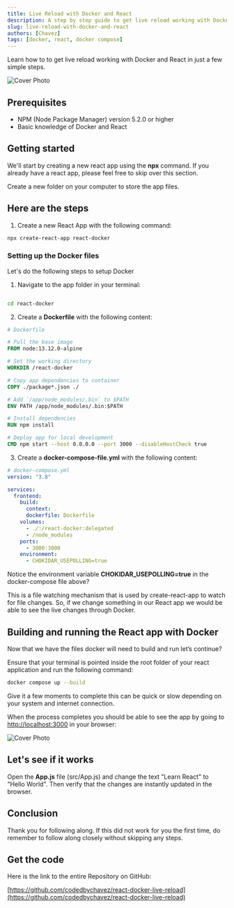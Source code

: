 ```yaml
---
title: Live Reload with Docker and React
description: A step by step guide to get live reload working with Docker and React
slug: live-reload-with-docker-and-react
authors: [Chavez]
tags: [docker, react, docker compose]
---
```


Learn how to to get live reload working with Docker and React in just a few simple steps.

![Cover Photo](/img/posts/live_reload_docker_and_react/cover.webp)

<!-- truncate -->

## Prerequisites

- NPM (Node Package Manager) version 5.2.0 or higher
- Basic knowledge of Docker and React

## Getting started

We'll start by creating a new react app using the **npx** command. If you already have a react app, please feel free to skip over this section.

Create a new folder on your computer to store the app files.

## Here are the steps

1. Create a new React App with the following command:

```bash
npx create-react-app react-docker

```

### Setting up the Docker files

Let's do the following steps to setup Docker

1. Navigate to the app folder in your terminal:

```bash

cd react-docker
```

2. Create a **Dockerfile** with the following content:

```Dockerfile
# Dockerfile

# Pull the base image
FROM node:13.12.0-alpine

# Set the working directory
WORKDIR /react-docker

# Copy app dependencies to container
COPY ./package*.json ./

# Add `/app/node_modules/.bin` to $PATH
ENV PATH /app/node_modules/.bin:$PATH

# Install dependencies
RUN npm install

# Deploy app for local development
CMD npm start --host 0.0.0.0 --port 3000 --disableHostCheck true

```

3. Create a **docker-compose-file.yml** with the following content:

```yaml
# docker-compose.yml
version: "3.8"

services:
  frontend:
    build:
      context: .
      dockerfile: Dockerfile
    volumes:
      - ./:/react-docker:delegated
      - /node_modules
    ports:
      - 3000:3000
    environment:
      - CHOKIDAR_USEPOLLING=true

```

Notice the environment variable **CHOKIDAR_USEPOLLING=true** in the docker-compose file above?

This is a file watching mechanism that is used by create-react-app to watch for file changes. So, if we change something in our React app we would be able to see the live changes through Docker.

## Building and running the React app with Docker

Now that we have the files docker will need to build and run let’s continue?

Ensure that your terminal is pointed inside the root folder of your react application and run the following command:

```bash
docker compose up --build

```

Give it a few moments to complete this can be quick or slow depending on your system and internet connection.

When the process completes you should be able to see the app by going to [http://localhost:3000](http://localhost:3000) in your browser:

![Cover Photo](/img/posts/live_reload_docker_and_react/app_snap_1.webp)

## Let's see if it works

Open the **App.js** file (src/App.js) and change the text "Learn React" to "Hello World". Then verify that the changes are instantly updated in the browser.

## Conclusion

Thank you for following along. If this did not work for you the first time, do remember to follow along closely without skipping any steps.

## Get the code

Here is the link to the entire Repository on GitHub:

[https://github.com/codedbychavez/react-docker-live-reload](https://github.com/codedbychavez/react-docker-live-reload)